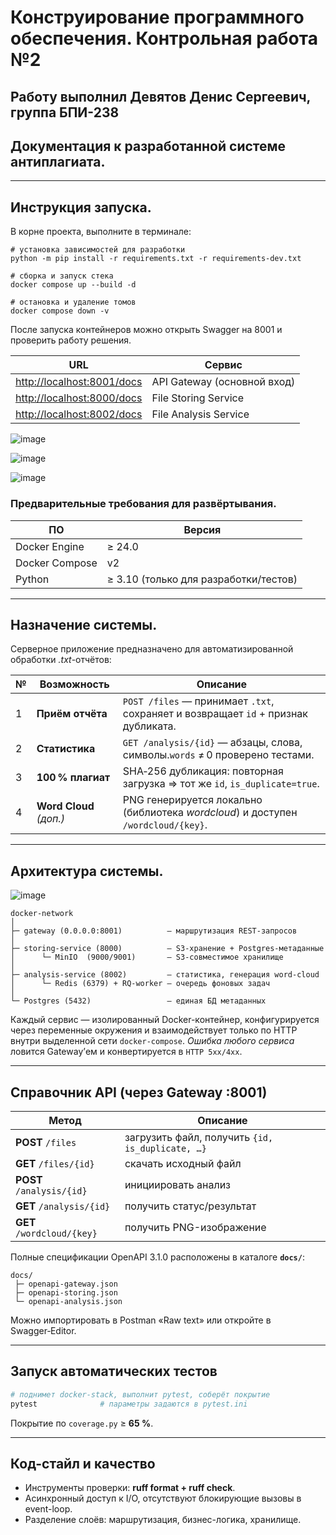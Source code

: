 # Конструирование программного обеспечения. Контрольная работа №2

## Работу выполнил **Девятов Денис Сергеевич, группа БПИ-238**

## Документация к разработанной системе антиплагиата.

---

## Инструкция запуска.

В корне проекта, выполните в терминале:

```
# установка зависимостей для разработки
python -m pip install -r requirements.txt -r requirements-dev.txt

# сборка и запуск стека
docker compose up --build -d

# остановка и удаление томов
docker compose down -v
```

После запуска контейнеров можно открыть Swagger на 8001 и проверить работу решения.

| URL                                                      | Сервис                        |
| -------------------------------------------------------- | ----------------------------- |
| [http://localhost:8001/docs](http://localhost:8001/docs) | API Gateway (основной вход)   |
| [http://localhost:8000/docs](http://localhost:8000/docs) | File Storing Service          |
| [http://localhost:8002/docs](http://localhost:8002/docs) | File Analysis Service         |

![image](https://github.com/user-attachments/assets/f1e649af-d18b-4d90-bf03-a7a7bbf6fe79)

![image](https://github.com/user-attachments/assets/ba3a71cb-5a0e-476d-86c9-a2a2f9304aff)

![image](https://github.com/user-attachments/assets/417d568b-70a1-4de3-8461-adcd8989e3b9)


### Предварительные требования для развёртывания.

| ПО             | Версия                                |
| -------------- | ------------------------------------- |
| Docker Engine  | ≥ 24.0                                |
| Docker Compose | v2                                    |
| Python         | ≥ 3.10 (только для разработки/тестов) |

---

## Назначение системы.

Серверное приложение предназначено для автоматизированной обработки *.txt*-отчётов:

| № | Возможность             | Описание                                                                           |
| - | ----------------------- | ---------------------------------------------------------------------------------- |
| 1 | **Приём отчёта**        | `POST /files` — принимает `.txt`, сохраняет и возвращает `id` + признак дубликата. |
| 2 | **Статистика**          | `GET /analysis/{id}` — абзацы, слова, символы.`words` ≠ 0 проверено тестами.       |
| 3 | **100 % плагиат**       | SHA‑256 дубликация: повторная загрузка ⇒ тот же `id`, `is_duplicate=true`.         |
| 4 | **Word Cloud** *(доп.)* | PNG генерируется локально (библиотека *wordcloud*) и доступен `/wordcloud/{key}`.  |

---

## Архитектура системы.

![image](https://github.com/user-attachments/assets/345b576c-618c-4bf7-a0c1-7318db816a31)

```
docker-network
│
├─ gateway (0.0.0.0:8001)          – маршрутизация REST-запросов
│
├─ storing-service (8000)          – S3-хранение + Postgres-метаданные
│      └─ MinIO  (9000/9001)       – S3-совместимое хранилище
│
├─ analysis-service (8002)         – статистика, генерация word-cloud
│      └─ Redis (6379) + RQ-worker – очередь фоновых задач
│
└─ Postgres (5432)                 – единая БД метаданных
```

Каждый сервис — изолированный Docker-контейнер, конфигурируется через переменные окружения и взаимодействует только по HTTP внутри выделенной сети `docker-compose`.
*Ошибка любого сервиса* ловится Gateway’ем и конвертируется в `HTTP 5xx/4xx`.

---

## Справочник API (через Gateway :8001)

| Метод                        | Описание                                         |
| ---------------------------- | ------------------------------------------------ |
| **POST**  `/files`           | загрузить файл, получить `{id, is_duplicate, …}` |
| **GET**   `/files/{id}`      | скачать исходный файл                            |
| **POST**  `/analysis/{id}`   | инициировать анализ                              |
| **GET**   `/analysis/{id}`   | получить статус/результат                        |
| **GET**   `/wordcloud/{key}` | получить PNG-изображение                         |

Полные спецификации OpenAPI 3.1.0 расположены в каталоге **`docs/`**:

```
docs/
 ├─ openapi-gateway.json
 ├─ openapi-storing.json
 └─ openapi-analysis.json
```

Можно импортировать в Postman «Raw text» или откройте в Swagger‑Editor.

---

## Запуск автоматических тестов

```bash
# поднимет docker-stack, выполнит pytest, соберёт покрытие
pytest              # параметры задаются в pytest.ini
```

Покрытие по `coverage.py` ≥ **65 %**.

---

## Код-стайл и качество

* Инструменты проверки: **ruff format + ruff check**.
* Асинхронный доступ к I/O, отсутствуют блокирующие вызовы в event-loop.
* Разделение слоёв: маршрутизация, бизнес-логика, хранилище.

